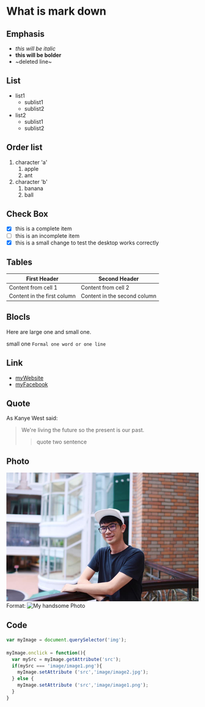 
# What is mark down

  ## Emphasis
  * _this will be italic_
  * **this will be bolder**
  * ~deleted line~
  
  ## List
  * list1
    * sublist1
    * sublist2
  * list2
    * sublist1
    * sublist2
    
  ## Order list
  1. character 'a'
      1. apple
      1. ant
  1. character 'b'
      1. banana 
      1. ball


  ## Check Box
  - [X] this is a complete item
  - [ ] this is an incomplete item
  - [X] this is a small change to test the desktop works correctly
  
  ## Tables
  First Header | Second Header
  ------------ | -------------
  Content from cell 1 | Content from cell 2
  Content in the first column | Content in the second column
  
  ## Blocls
  Here are large one and small one.
  
  small one
  `Formal one word or one line`
  
  ## Link
  * [myWebsite](https://www.lhlai.nctu.me/)
  * [myFacebook](https://www.facebook.com/lovegodmimi)
  
  ## Quote
  As Kanye West said:
  > We're living the future so
  > the present is our past.
  >> quote two sentence
  
  ## Photo
  ![My Photo](67737617_2167409650054850_2423996301101236224_n.jpg)
  Format: ![My handsome Photo](url)
  
  

  ## Code
  ``` js
 var myImage = document.querySelector('img');

myImage.onclick = function(){
    var mySrc = myImage.getAttribute('src');
    if(mySrc === 'image/image1.png'){
      myImage.setAttribute ('src','image/image2.jpg');
    } else {
      myImage.setAttribute ('src','image/image1.png');
    }
}
  ```
    
  
